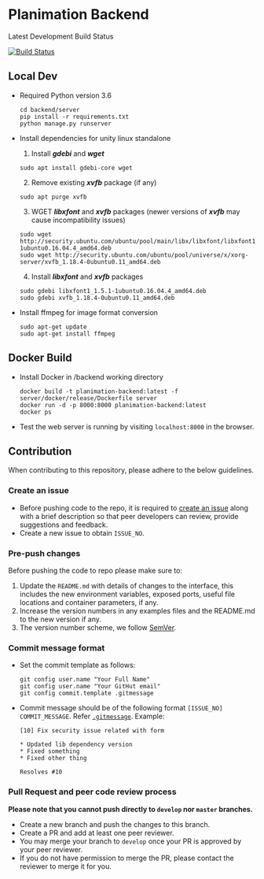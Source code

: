 # Planimation Backend

Latest Development Build Status

[![Build Status](https://travis-ci.org/planimation/backend.svg?branch=develop)](https://travis-ci.org/planimation/backend)


## Local Dev 

- Required Python version 3.6

    ```
    cd backend/server
    pip install -r requirements.txt
    python manage.py runserver
    ```

- Install dependencies for unity linux standalone

    1. Install ***gdebi*** and ***wget***

    ```Shell
    sudo apt install gdebi-core wget
    ```

    2. Remove existing ***xvfb*** package (if any)
    
    ```Shell
    sudo apt purge xvfb
    ```
    
    3. WGET ***libxfont*** and ***xvfb*** packages (newer versions of ***xvfb*** may cause incompatibility issues)

    ```Shell
    sudo wget http://security.ubuntu.com/ubuntu/pool/main/libx/libxfont/libxfont1_1.5.1-1ubuntu0.16.04.4_amd64.deb
    sudo wget http://security.ubuntu.com/ubuntu/pool/universe/x/xorg-server/xvfb_1.18.4-0ubuntu0.11_amd64.deb
    ```

    4. Install ***libxfont*** and ***xvfb*** packages

    ```Shell
    sudo gdebi libxfont1_1.5.1-1ubuntu0.16.04.4_amd64.deb
    sudo gdebi xvfb_1.18.4-0ubuntu0.11_amd64.deb
    ```

- Install ffmpeg for image format conversion

    ```Shell
    sudo apt-get update
    sudo apt-get install ffmpeg
    ```

## Docker Build

- Install Docker in /backend working directory

    ```
    docker build -t planimation-backend:latest -f server/docker/release/Dockerfile server
    docker run -d -p 8000:8000 planimation-backend:latest
    docker ps
    ```

- Test the web server is running by visiting `localhost:8000` in the browser.

## Contribution

When contributing to this repository, please adhere to the below guidelines.

### Create an issue

- Before pushing code to the repo, it is required to [create an issue](https://github.com/planimation/backend/issues) along with a brief description so that peer developers can review, provide suggestions and feedback.
- Create a new issue to obtain `ISSUE_NO`.

### Pre-push changes

Before pushing the code to repo please make sure to:

1. Update the `README.md` with details of changes to the interface, this includes the new environment 
   variables, exposed ports, useful file locations and container parameters, if any.
2. Increase the version numbers in any examples files and the README.md to the new version if any. 
3. The version number scheme, we follow [SemVer](http://semver.org/).

### Commit message format

- Set the commit template as follows:
    ```
    git config user.name "Your Full Name"
    git config user.name "Your GitHut email"
    git config commit.template .gitmessage
    ```
- Commit message should be of the following format `[ISSUE_NO] COMMIT_MESSAGE`. Refer [`.gitmessage`](.gitmessage). Example:
    ```
    [10] Fix security issue related with form
    
    * Updated lib dependency version
    * Fixed something
    * Fixed other thing
    
    Resolves #10
    ```

### Pull Request and peer code review process

**Please note that you cannot push directly to `develop` nor `master` branches.**

- Create a new branch and push the changes to this branch.
- Create a PR and add at least one peer reviewer.
- You may merge your branch to `develop` once your PR is approved by your peer reviewer.
- If you do not have permission to merge the PR, please contact the reviewer to merge it for you.

